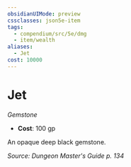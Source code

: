 ```yaml
---
obsidianUIMode: preview
cssclasses: json5e-item
tags:
  - compendium/src/5e/dmg
  - item/wealth
aliases:
  - Jet
cost: 10000
---
```

# Jet
*Gemstone*  

- **Cost**: 100 gp

An opaque deep black gemstone.

*Source: Dungeon Master's Guide p. 134*
